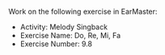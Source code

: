 Work on the following exercise in EarMaster:
- Activity: Melody Singback
- Exercise Name: Do, Re, Mi, Fa
- Exercise Number: 9.8
